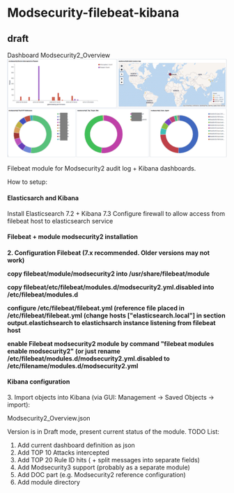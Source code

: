 # Modsecurity-filebeat-kibana

## draft

Dashboard Modsecurity2_Overview
![](_images/modsecurity_overview_02.png)

Filebeat module for Modsecurity2 audit log + Kibana dashboards.

How to setup:
<h4> Elasticsarch and Kibana </h4>
 Install Elasticsearch 7.2 + Kibana 7.3
 Configure firewall to allow access from filebeat host to elasticsearch service

<h4> Filebeat + module modsecurity2 installation <h4>
2. Configuration Filebeat (7.x recommended. Older versions may not work)
 <p> copy filebeat/module/modsecurity2 into /usr/share/filebeat/module
 <p> copy filebeat/etc/filebeat/modules.d/modsecurity2.yml.disabled into /etc/filebeat/modules.d
 <p> configure /etc/filebeat/filebeat.yml (reference file placed in /etc/filebeat/filebeat.yml
    (change  hosts ["elasticsearch.local"] in section output.elastichsearch to elastichsarch instance listening from filebeat host
 <p> enable Filebeat modsecurity2 module by command "filebeat modules enable modsecurity2" (or just rename /etc/filebeat/modules.d/modsecurity2.yml.disabled to /etc/filename/modules.d/modsecurity2.yml

<h4> Kibana configuration </h4>
3. Import objects into Kibana (via GUI: Management -> Saved Objects -> import):
   <p> Modsecurity2_Overview.json


Version is in Draft mode, present current status of the module.
TODO List:
1. Add current dashboard definition as json
2. Add TOP 10 Attacks intercepted
3. Add TOP 20 Rule ID hits ( + split messages into separate fields)
4. Add Modsecurity3 support (probably as a separate module)
5. Add DOC part (e.g. Modsecurity2 reference configuration)
6. Add module directory

